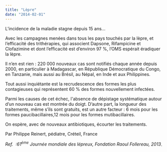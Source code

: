 ```yaml
---
title: "Lèpre"
date: "2014-02-01"
---
```


L’incidence de la maladie stagne depuis 15 ans...

Avec les campagnes menées dans tous les pays touchés par la lèpre, et l’efficacité des trithérapies, qui associent Dapsone, Rifampicine et Clofazimine et dont l’efficacité est d’environ 97 %, l’OMS espérait éradiquer la lèpre.

Il n’en est rien : 220 000 nouveaux cas sont notifiés chaque année depuis 2000, en particulier à Madagascar, en République Démocratique du Congo, en Tanzanie, mais aussi au Brésil, au Népal, en Inde et aux Philippines.

Tout aussi inquiétante est la recrudescence des formes les plus contagieuses qui représentent 60 % des formes nouvellement infectées.

Parmi les causes de cet échec, l'absence de dépistage systématique autour d’un nouveau cas est montrée du doigt. D’autre part, la longueur des traitements, même s’ils sont gratuits, est un autre facteur : 6 mois pour les formes paucibacillaires,12 mois pour les formes mutibacillaires.

On espère, avec de nouveaux antibiotiques, écourter les traitements.   

Par Philippe Reinert, pédiatre, Créteil, France

*Ref.  :61<sup>ème</sup> Journée mondiale des lépreux, Fondation Raoul Follereau, 2013*.

